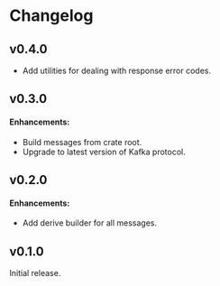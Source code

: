 # Changelog

## v0.4.0

- Add utilities for dealing with response error codes.

## v0.3.0 

#### Enhancements:

- Build messages from crate root.
- Upgrade to latest version of Kafka protocol.


## v0.2.0 

#### Enhancements:

- Add derive builder for all messages.

## v0.1.0

Initial release.
